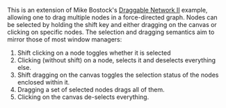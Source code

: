 This is an extension of Mike Bostock's [Draggable Network II](http://bl.ocks.org/mbostock/4566102) example, allowing one to drag multiple nodes in a force-directed graph. Nodes can be selected by holding the shift key and either dragging on the canvas or clicking on specific nodes. The selection and dragging semantics aim to mirror those of most window managers:

1. Shift clicking on a node toggles whether it is selected
2. Clicking (without shift) on a node, selects it and deselects everything else.
3. Shift dragging on the canvas toggles the selection status of the nodes enclosed within it.
4. Dragging a set of selected nodes drags all of them.
5. Clicking on the canvas de-selects everything.

